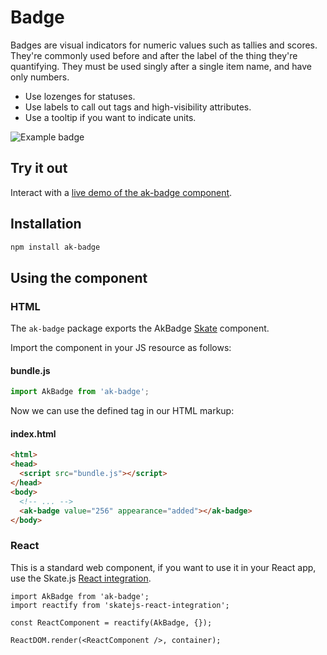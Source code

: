 # Badge

Badges are visual indicators for numeric values such as tallies and scores. They're commonly used before and after the label of the thing they're quantifying.
They must be used singly after a single item name, and have only numbers.

* Use lozenges for statuses.
* Use labels to call out tags and high-visibility attributes.
* Use a tooltip if you want to indicate units.

![Example badge](https://bytebucket.org/atlassian/atlaskit/raw/master/packages/ak-badge/docs/badge.png)

## Try it out

Interact with a [live demo of the ak-badge component](https://aui-cdn.atlassian.com/atlaskit/stories/ak-badge/@VERSION@/).

## Installation

```sh
npm install ak-badge
```

## Using the component

### HTML

The `ak-badge` package exports the AkBadge [Skate](https://github.com/skatejs/skatejs) component.

Import the component in your JS resource as follows:

#### bundle.js

```javascript
import AkBadge from 'ak-badge';
```

Now we can use the defined tag in our HTML markup:

#### index.html

```html
<html>
<head>
  <script src="bundle.js"></script>
</head>
<body>
  <!-- ... -->
  <ak-badge value="256" appearance="added"></ak-badge>
</body>
```

### React

This is a standard web component, if you want to use it in your React app, use the Skate.js [React integration](https://github.com/webcomponents/react-integration).

```
import AkBadge from 'ak-badge';
import reactify from 'skatejs-react-integration';

const ReactComponent = reactify(AkBadge, {});

ReactDOM.render(<ReactComponent />, container);
```
